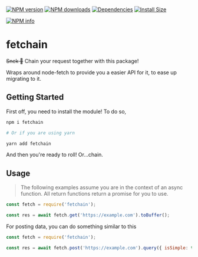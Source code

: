 <div>
	<br/>
	<p>
		<a href="https://www.npmjs.com/package/fetchain"><img src="https://img.shields.io/npm/v/fetchain.svg?maxAge=3600" alt="NPM version" /></a>
		<a href="https://www.npmjs.com/package/fetchain"><img src="https://img.shields.io/npm/dt/fetchain.svg?maxAge=3600" alt="NPM downloads" /></a>
		<a href="https://david-dm.org/KingDGrizzle/fetchain"><img src="https://img.shields.io/david/KingDGrizzle/fetchain.svg?maxAge=3600" alt="Dependencies" /></a>
		<a href="https://packagephobia.now.sh/result?p=fetchain"><img src="https://packagephobia.now.sh/badge?p=fetchain" alt="Install Size"></a>
	</p>
	<p>
    <a href="https://nodei.co/npm/fetchain/"><img src="https://nodei.co/npm/fetchain.png?downloads=true&stars=true" alt="NPM info"></a>
  </p>
</div>

# fetchain

~~Snek 🐍~~ Chain your request together with this package!

Wraps around node-fetch to provide you a easier API for it, to ease up migrating to it.

## Getting Started

First off, you need to install the module! To do so,

```bash
npm i fetchain

# Or if you are using yarn

yarn add fetchain
```

And then you're ready to roll! Or...chain.

## Usage

> The following examples assume you are in the context of an async function. All return functions return a promise for you to use.

```js
const fetch = require('fetchain');

const res = await fetch.get('https://example.com').toBuffer();
```

For posting data, you can do something similar to this

```js
const fetch = require('fetchain');

const res = await fetch.post('https://example.com').query({ isSimple: true }).query('isAmazing', true).send({ string: 'fetchain is simple and amazing!' }).toJSON();
```
